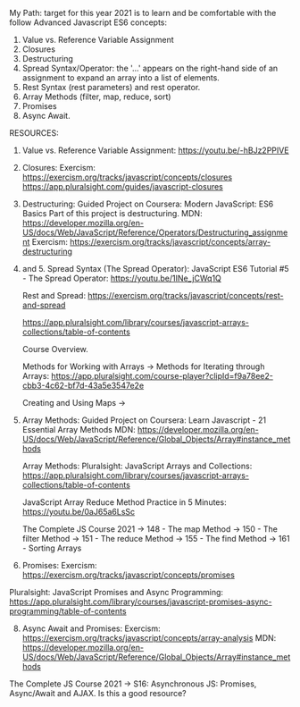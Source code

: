 My Path: target for this year 2021 is to learn and be comfortable with the follow Advanced Javascript ES6 concepts:

1. Value vs. Reference Variable Assignment
2. Closures
3. Destructuring
4. Spread Syntax/Operator: the '...' appears on the right-hand side of an assignment to expand an array into a list of elements.
5. Rest Syntax (rest parameters) and rest operator.
6. Array Methods (filter, map, reduce, sort)
7. Promises
8. Async Await.

RESOURCES:

1. Value vs. Reference Variable Assignment:
   https://youtu.be/-hBJz2PPIVE

2. Closures:
   Exercism: https://exercism.org/tracks/javascript/concepts/closures
   https://app.pluralsight.com/guides/javascript-closures

3. Destructuring:
   Guided Project on Coursera: Modern JavaScript: ES6 Basics
   Part of this project is destructuring.
   MDN: https://developer.mozilla.org/en-US/docs/Web/JavaScript/Reference/Operators/Destructuring_assignment
   Exercism: https://exercism.org/tracks/javascript/concepts/array-destructuring

4. and 5. Spread Syntax (The Spread Operator):
   JavaScript ES6 Tutorial #5 - The Spread Operator: https://youtu.be/1INe_jCWq1Q

   Rest and Spread: https://exercism.org/tracks/javascript/concepts/rest-and-spread

   https://app.pluralsight.com/library/courses/javascript-arrays-collections/table-of-contents

   Course Overview.

   Methods for Working with Arrays -> Methods for Iterating through Arrays: https://app.pluralsight.com/course-player?clipId=f9a78ee2-cbb3-4c62-bf7d-43a5e3547e2e

   Creating and Using Maps ->

5. Array Methods:
   Guided Project on Coursera: Learn Javascript - 21 Essential Array Methods
   MDN: https://developer.mozilla.org/en-US/docs/Web/JavaScript/Reference/Global_Objects/Array#instance_methods

   Array Methods:
   Pluralsight: JavaScript Arrays and Collections:
   https://app.pluralsight.com/library/courses/javascript-arrays-collections/table-of-contents

   JavaScript Array Reduce Method Practice in 5 Minutes:
   https://youtu.be/0aJ65a6LsSc

   The Complete JS Course 2021 -> 148 - The map Method
   -> 150 - The filter Method
   -> 151 - The reduce Method
   -> 155 - The find Method
   -> 161 - Sorting Arrays

6. Promises:
   Exercism: https://exercism.org/tracks/javascript/concepts/promises

Pluralsight: JavaScript Promises and Async Programming:
https://app.pluralsight.com/library/courses/javascript-promises-async-programming/table-of-contents

8. Async Await and Promises:
   Exercism: https://exercism.org/tracks/javascript/concepts/array-analysis
   MDN: https://developer.mozilla.org/en-US/docs/Web/JavaScript/Reference/Global_Objects/Array#instance_methods

The Complete JS Course 2021 -> S16: Asynchronous JS: Promises, Async/Await and AJAX.
Is this a good resource?
